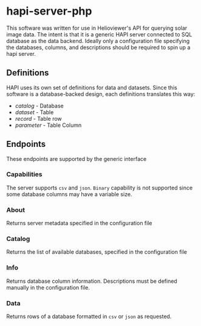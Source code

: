 # hapi-server-php
This software was written for use in Helioviewer's API for querying solar image data.
The intent is that it is a generic HAPI server connected to SQL database as the data backend.
Ideally only a configuration file specifying the databases, columns, and descriptions should be required to spin up a hapi server.

## Definitions
HAPI uses its own set of definitions for data and datasets.
Since this software is a database-backed design, each definitions translates this way:
- *catalog* - Database
- *dataset* - Table
- *record* - Table row
- *parameter* - Table Column

## Endpoints
These endpoints are supported by the generic interface

### Capabilities
The server supports `csv` and `json`.
`Binary` capability is not supported since some database columns may have a variable size.

### About
Returns server metadata specified in the configuration file

### Catalog
Returns the list of available databases, specified in the configuration file

### Info
Returns database column information.
Descriptions must be defined manually in the configuration file.

### Data
Returns rows of a database formatted in `csv` or `json` as requested.
